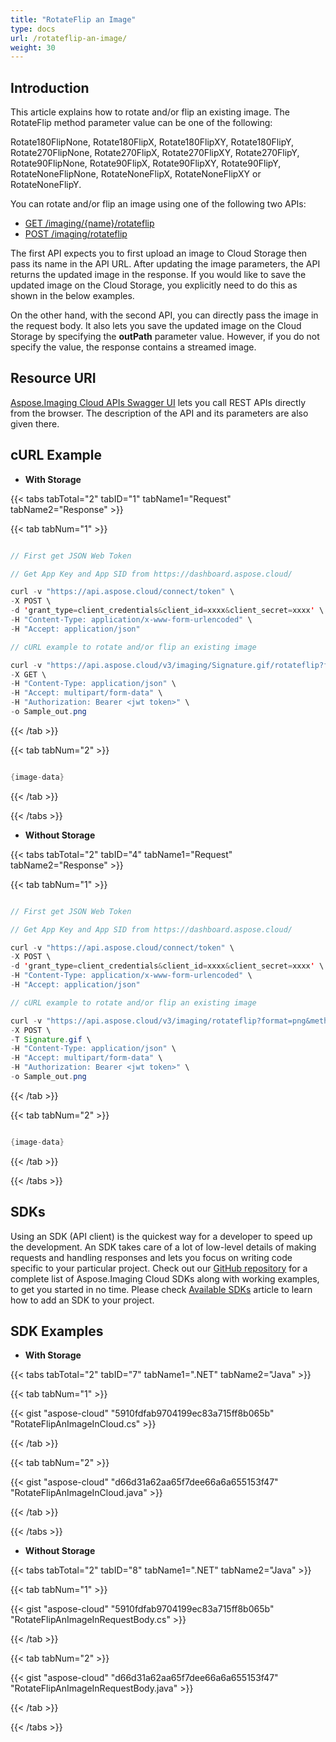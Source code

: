 ```yaml
---
title: "RotateFlip an Image"
type: docs
url: /rotateflip-an-image/
weight: 30
---
```


## **Introduction**
This article explains how to rotate and/or flip an existing image. The RotateFlip method parameter value can be one of the following:

Rotate180FlipNone, Rotate180FlipX, Rotate180FlipXY, Rotate180FlipY, Rotate270FlipNone, Rotate270FlipX, Rotate270FlipXY, Rotate270FlipY, Rotate90FlipNone, Rotate90FlipX, Rotate90FlipXY, Rotate90FlipY, RotateNoneFlipNone, RotateNoneFlipX, RotateNoneFlipXY or RotateNoneFlipY.

You can rotate and/or flip an image using one of the following two APIs:

- [GET /imaging/{name}/rotateflip](https://apireference.aspose.cloud/imaging/#/RotateFlip/RotateFlipImage)
- [POST /imaging/rotateflip](https://apireference.aspose.cloud/imaging/#/RotateFlip/CreateRotateFlippedImage)

The first API expects you to first upload an image to Cloud Storage then pass its name in the API URL. After updating the image parameters, the API returns the updated image in the response. If you would like to save the updated image on the Cloud Storage, you explicitly need to do this as shown in the below examples.

On the other hand, with the second API, you can directly pass the image in the request body. It also lets you save the updated image on the Cloud Storage by specifying the **outPath** parameter value. However, if you do not specify the value, the response contains a streamed image.
## **Resource URI**
[Aspose.Imaging Cloud APIs Swagger UI](https://apireference.aspose.cloud/imaging/#/RotateFlip) lets you call REST APIs directly from the browser. The description of the API and its parameters are also given there.
## **cURL Example**
- **With Storage**

{{< tabs tabTotal="2" tabID="1" tabName1="Request" tabName2="Response" >}}

{{< tab tabNum="1" >}}

```java

// First get JSON Web Token

// Get App Key and App SID from https://dashboard.aspose.cloud/

curl -v "https://api.aspose.cloud/connect/token" \
-X POST \
-d 'grant_type=client_credentials&client_id=xxxx&client_secret=xxxx' \
-H "Content-Type: application/x-www-form-urlencoded" \
-H "Accept: application/json"

// cURL example to rotate and/or flip an existing image

curl -v "https://api.aspose.cloud/v3/imaging/Signature.gif/rotateflip?format=png&method=Rotate90FlipX" \
-X GET \
-H "Content-Type: application/json" \
-H "Accept: multipart/form-data" \
-H "Authorization: Bearer <jwt token>" \
-o Sample_out.png

```

{{< /tab >}}

{{< tab tabNum="2" >}}

```java

{image-data}

```

{{< /tab >}}

{{< /tabs >}}

- **Without Storage**

{{< tabs tabTotal="2" tabID="4" tabName1="Request" tabName2="Response" >}}

{{< tab tabNum="1" >}}

```java

// First get JSON Web Token

// Get App Key and App SID from https://dashboard.aspose.cloud/

curl -v "https://api.aspose.cloud/connect/token" \
-X POST \
-d 'grant_type=client_credentials&client_id=xxxx&client_secret=xxxx' \
-H "Content-Type: application/x-www-form-urlencoded" \
-H "Accept: application/json"

// cURL example to rotate and/or flip an existing image

curl -v "https://api.aspose.cloud/v3/imaging/rotateflip?format=png&method=Rotate90FlipX" \
-X POST \
-T Signature.gif \
-H "Content-Type: application/json" \
-H "Accept: multipart/form-data" \
-H "Authorization: Bearer <jwt token>" \
-o Sample_out.png

```

{{< /tab >}}

{{< tab tabNum="2" >}}

```java

{image-data}

```

{{< /tab >}}

{{< /tabs >}}
## **SDKs**
Using an SDK (API client) is the quickest way for a developer to speed up the development. An SDK takes care of a lot of low-level details of making requests and handling responses and lets you focus on writing code specific to your particular project. Check out our [GitHub repository](https://github.com/aspose-imaging-cloud) for a complete list of Aspose.Imaging Cloud SDKs along with working examples, to get you started in no time. Please check [Available SDKs](/imaging/available-sdks/) article to learn how to add an SDK to your project.
## **SDK Examples**
- **With Storage**

{{< tabs tabTotal="2" tabID="7" tabName1=".NET" tabName2="Java" >}}

{{< tab tabNum="1" >}}

{{< gist "aspose-cloud" "5910fdfab9704199ec83a715ff8b065b" "RotateFlipAnImageInCloud.cs" >}}

{{< /tab >}}

{{< tab tabNum="2" >}}

{{< gist "aspose-cloud" "d66d31a62aa65f7dee66a6a655153f47" "RotateFlipAnImageInCloud.java" >}}

{{< /tab >}}

{{< /tabs >}}

- **Without Storage**

{{< tabs tabTotal="2" tabID="8" tabName1=".NET" tabName2="Java" >}}

{{< tab tabNum="1" >}}

{{< gist "aspose-cloud" "5910fdfab9704199ec83a715ff8b065b" "RotateFlipAnImageInRequestBody.cs" >}}

{{< /tab >}}

{{< tab tabNum="2" >}}

{{< gist "aspose-cloud" "d66d31a62aa65f7dee66a6a655153f47" "RotateFlipAnImageInRequestBody.java" >}}

{{< /tab >}}

{{< /tabs >}}
